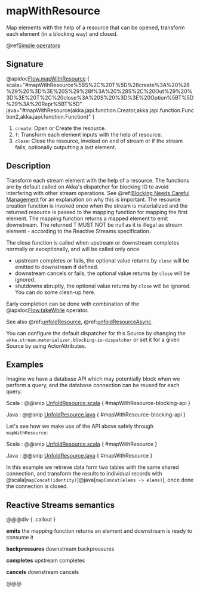 # mapWithResource

Map elements with the help of a resource that can be opened, transform each element (in a blocking way) and closed.

@ref[Simple operators](../index.md#simple-operators)

## Signature

@apidoc[Flow.mapWithResource](Flow) { scala="#mapWithResource%5BS%2C%20T%5D%28create%3A%20%28%29%20%3D%3E%20S%29%28f%3A%20%28S%2C%20Out%29%20%3D%3E%20T%2C%20close%3A%20S%20%3D%3E%20Option%5BT%5D%29%3A%20Repr%5BT%5D" java="#mapWithResource(akka.japi.function.Creator,akka.japi.function.Function2,akka.japi.function.Function)" }
1. `create`: Open or Create the resource.
2. `f`: Transform each element inputs with the help of resource.
3. `close`: Close the resource, invoked on end of stream or if the stream fails, optionally outputting a last element.

## Description

Transform each stream element with the help of a resource.
The functions are by default called on Akka's dispatcher for blocking IO to avoid interfering with other stream operations. 
See @ref:[Blocking Needs Careful Management](../../../typed/dispatchers.md#blocking-needs-careful-management) for an explanation on why this is important.
The resource creation function is invoked once when the stream is materialized and the returned resource is passed to the mapping function for mapping the first element. The mapping function returns a mapped element to emit downstream. The returned T MUST NOT be null as it is illegal as stream element - according to the Reactive Streams specification.

The close function is called when upstream or downstream completes normally or exceptionally, and will be called only once.  
 - upstream completes or fails, the optional value returns by `close` will be emitted to downstream if defined.
 - downstream cancels or fails, the optional value returns by `close` will be ignored.
 - shutdowns abruptly, the optional value returns by `close` will be ignored.  
You can do some clean-up here.

Early completion can be done with combination of the @apidoc[Flow.takeWhile](Flow) operator.

See also @ref:[unfoldResource](../Source/unfoldResource.md), @ref:[unfoldResourceAsync](../Source/unfoldResourceAsync.md). 

You can configure the default dispatcher for this Source by changing the `akka.stream.materializer.blocking-io-dispatcher`
or set it for a given Source by using ActorAttributes.

## Examples

Imagine we have a database API which may potentially block when we perform a query,
and the database connection can be reused for each query.

Scala
:   @@snip [UnfoldResource.scala](/akka-docs/src/test/scala/docs/stream/operators/sourceorflow/MapWithResource.scala) { #mapWithResource-blocking-api }

Java
:   @@snip [UnfoldResource.java](/akka-docs/src/test/java/jdocs/stream/operators/sourceorflow/MapWithResource.java) { #mapWithResource-blocking-api }

Let's see how we make use of the API above safely through `mapWithResource`:

Scala
:   @@snip [UnfoldResource.scala](/akka-docs/src/test/scala/docs/stream/operators/sourceorflow/MapWithResource.scala) { #mapWithResource }

Java
:   @@snip [UnfoldResource.java](/akka-docs/src/test/java/jdocs/stream/operators/sourceorflow/MapWithResource.java) { #mapWithResource }

In this example we retrieve data form two tables with the same shared connection, and transform the results 
to individual records with @scala[`mapConcat(identity)`]@java[`mapConcat(elems -> elems)`], once done the connection is closed.


## Reactive Streams semantics

@@@div { .callout }

**emits** the mapping function returns an element and downstream is ready to consume it

**backpressures** downstream backpressures

**completes** upstream completes

**cancels** downstream cancels

@@@
